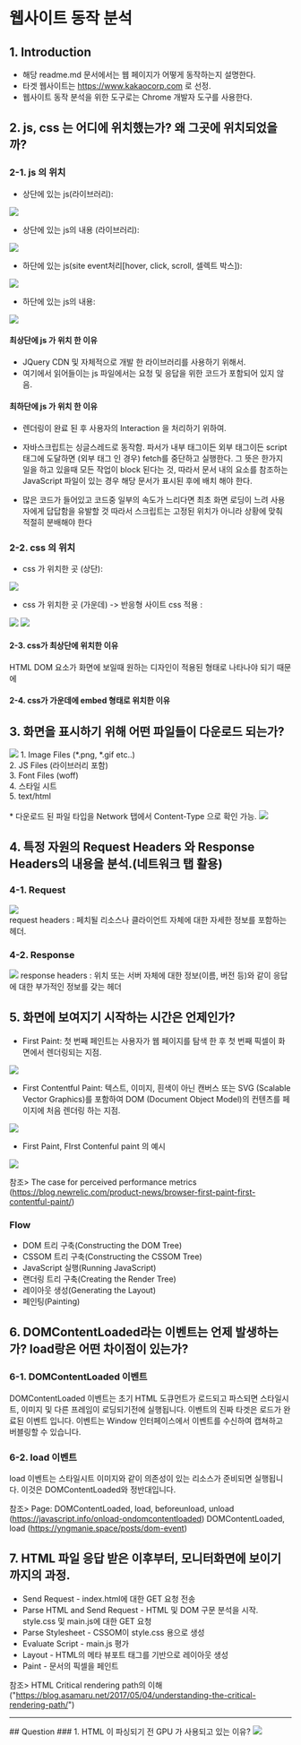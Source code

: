 # 웹사이트 동작 분석
## 1. Introduction
* 해당 readme.md 문서에서는 웹 페이지가 어떻게 동작하는지 설명한다.
* 타겟 웹사이트는 https://www.kakaocorp.com 로 선정.
* 웹사이트 동작 분석을 위한 도구로는 Chrome 개발자 도구를 사용한다.

## 2. js, css 는 어디에 위치했는가? 왜 그곳에 위치되었을까?

### 2-1. js 의 위치
* 상단에 있는 js(라이브러리):
<img src="https://user-images.githubusercontent.com/58318174/73628294-31ed6600-4693-11ea-9a87-81f5897c02a5.png">

* 상단에 있는 js의 내용 (라이브러리):
<img src="https://user-images.githubusercontent.com/58318174/73628293-31ed6600-4693-11ea-9dc0-96854eff34be.png">

* 하단에 있는 js(site event처리[hover, click, scroll, 셀렉트 박스]):
<img src="https://user-images.githubusercontent.com/58318174/73628292-3154cf80-4693-11ea-9e4e-43302b4126a0.png">

* 하단에 있는 js의 내용:
<img src="https://user-images.githubusercontent.com/58318174/73628295-31ed6600-4693-11ea-9489-3edd77a2733a.png">

#### 최상단에 js 가 위치 한 이유
* JQuery CDN 및 자체적으로 개발 한 라이브러리를 사용하기 위해서.
* 여기에서 읽어들이는 js 파일에서는 요청 및 응답을 위한 코드가 포함되어 있지 않음.

#### 최하단에 js 가 위치 한 이유
* 렌더링이 완료 된 후 사용자의 Interaction 을 처리하기 위하여.

* 자바스크립트는 싱글스레드로 동작함. 파서가 내부 태그이든 외부 태그이든 script 태그에 도달하면 (외부 태그 인 경우) fetch를 중단하고 실행한다.  그 뜻은 한가지 일을 하고 있을때 모든 작업이 block 된다는 것, 따라서 문서 내의 요소를 참조하는 JavaScript 파일이 있는 경우 해당 문서가 표시된 후에 배치 해야 한다.

* 많은 코드가 들어있고 코드중 일부의 속도가 느리다면 최초 화면 로딩이 느려 사용자에게 답답함을 유발할 것 따라서 스크립트는 고정된 위치가 아니라 상황에 맞춰 적절히 분배해야 한다

### 2-2. css 의 위치
* css 가 위치한 곳 (상단):
<img src="https://user-images.githubusercontent.com/58318174/73628610-0cad2780-4694-11ea-8287-9f261534e038.png">

* css 가 위치한 곳 (가운데) -> 반응형 사이트 css 적용 :
<img src="https://user-images.githubusercontent.com/58318174/73628820-aaa0f200-4694-11ea-92e6-1475fe1af830.png">
<img src="https://user-images.githubusercontent.com/58318174/73629106-77ab2e00-4695-11ea-98bc-6c735318fefe.png">

#### 2-3. css가 최상단에 위치한 이유
HTML DOM 요소가 화면에 보일때 원하는 디자인이 적용된 형태로 나타나야 되기 때문에

#### 2-4. css가 가운데에 embed 형태로 위치한 이유


## 3. 화면을 표시하기 위해 어떤 파일들이 다운로드 되는가?
<img src="https://user-images.githubusercontent.com/58318174/73629486-a4137a00-4696-11ea-8bcd-b4af1a4bce88.png">
1. Image Files (*.png, *.gif etc..) </br>
2. JS Files (라이브러리 포함) </br>
3. Font Files (woff) </br>
4. 스타일 시트 </br>
5. text/html </br>
</br>
* 다운로드 된 파일 타입을 Network 탭에서 Content-Type 으로 확인 가능.
<img src="https://user-images.githubusercontent.com/58318174/73630052-55ff7600-4698-11ea-9abd-b63f57b38818.png">

## 4. 특정 자원의 Request Headers 와 Response Headers의 내용을 분석.(네트워크 탭 활용)
### 4-1. Request
<img src="https://user-images.githubusercontent.com/58318174/73630309-07061080-4699-11ea-97d1-dcdab1b99bb0.png"></br>
request headers : 페치될 리소스나 클라이언트 자체에 대한 자세한 정보를 포함하는 헤더.

### 4-2. Response
<img src="https://user-images.githubusercontent.com/58318174/73630213-cc03dd00-4698-11ea-958d-0fe8a4155e84.png">
response headers : 위치 또는 서버 자체에 대한 정보(이름, 버전 등)와 같이 응답에 대한 부가적인 정보를 갖는 헤더

## 5. 화면에 보여지기 시작하는 시간은 언제인가?
* First Paint: 첫 번째 페인트는 사용자가 웹 페이지를 탐색 한 후 첫 번째 픽셀이 화면에서 렌더링되는 지점.
<img src="https://user-images.githubusercontent.com/58318174/73636902-4ee16380-46aa-11ea-99d8-1f1d12644558.png">

* First Contentful Paint: 텍스트, 이미지, 흰색이 아닌 캔버스 또는 SVG (Scalable Vector Graphics)를 포함하여 DOM (Document Object Model)의 컨텐츠를 페이지에 처음 렌더링 하는 지점.
<img src="https://user-images.githubusercontent.com/58318174/73703634-f060c780-4733-11ea-8a3a-03c1b516d6d9.png">

* First Paint, FIrst Contenful paint 의 예시
<img src="https://user-images.githubusercontent.com/58318174/73703011-ea69e700-4731-11ea-8b3d-247923f4b1d5.png">

참조> The case for perceived performance metrics (https://blog.newrelic.com/product-news/browser-first-paint-first-contentful-paint/)

### Flow
* DOM 트리 구축(Constructing the DOM Tree)</br>
* CSSOM 트리 구축(Constructing the CSSOM Tree)</br>
* JavaScript 실행(Running JavaScript)</br>
* 랜더링 트리 구축(Creating the Render Tree)</br>
* 레이아웃 생성(Generating the Layout)</br>
* 페인팅(Painting)</br>

## 6. DOMContentLoaded라는 이벤트는 언제 발생하는가? load랑은 어떤 차이점이 있는가?

### 6-1. DOMContentLoaded 이벤트
DOMContentLoaded 이벤트는 초기 HTML 도큐먼트가 로드되고 파스되면 스타일시트, 이미지 및 다른 프레임이 로딩되기전에 실행됩니다. 이벤트의 진짜 타겟은 로드가 완료된 이벤트 입니다. 이벤트는 Window 인터페이스에서 이벤트를 수신하여 캡쳐하고 버블링할 수 있습니다.

### 6-2. load 이벤트
load 이벤트는 스타일시트 이미지와 같이 의존성이 있는 리소스가 준비되면 실행됩니다. 이것은 DOMContentLoaded와 정반대입니다.

참조> 
Page: DOMContentLoaded, load, beforeunload, unload (https://javascript.info/onload-ondomcontentloaded)
DOMContentLoaded, load (https://yngmanie.space/posts/dom-event)


## 7. HTML 파일 응답 받은 이후부터, 모니터화면에 보이기까지의 과정.
* Send Request - index.html에 대한 GET 요청 전송
* Parse HTML and Send Request - HTML 및 DOM 구문 분석을 시작. style.css 및 main.js에 대한 GET 요청
* Parse Stylesheet - CSSOM이 style.css 용으로 생성
* Evaluate Script - main.js 평가
* Layout - HTML의 메타 뷰포트 태그를 기반으로 레이아웃 생성
* Paint - 문서의 픽셀을 페인트

참조> 
HTML Critical rendering path의 이해 ("https://blog.asamaru.net/2017/05/04/understanding-the-critical-rendering-path/")
<hr>
## Question
### 1. HTML 이 파싱되기 전 GPU 가 사용되고 있는 이유?
<img src="https://user-images.githubusercontent.com/58318174/73703544-919b4e00-4733-11ea-8800-83ac66aecc72.png">

